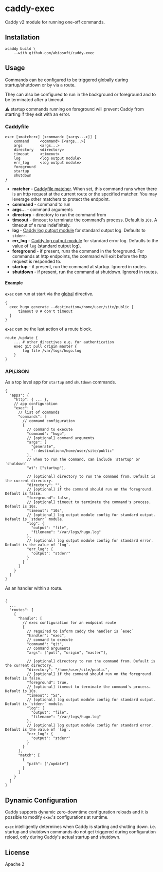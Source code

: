 # caddy-exec

Caddy v2 module for running one-off commands.

## Installation

```
xcaddy build \
    --with github.com/abiosoft/caddy-exec
```

## Usage

Commands can be configured to be triggered globally during startup/shutdown or by via a route.

They can also be configured to run in the background or foreground and to be terminated after a timeout.

:warning: startup commands running on foreground will prevent Caddy from starting if they exit with an error.

### Caddyfile

```
exec [<matcher>] [<command> [<args...>]] {
    command     <command> [<args...>]
    args        <args...>
    directory   <directory>
    timeout     <timeout>
    log         <log output module>
    err_log     <log output module>
    foreground
    startup
    shutdown
}
```

- **matcher** - [Caddyfile matcher](https://caddyserver.com/docs/caddyfile/matchers). When set, this command runs when there is an http request at the current route or the specified matcher. You may leverage other matchers to protect the endpoint.
- **command** - command to run
- **args...** - command arguments
- **directory** - directory to run the command from
- **timeout** - timeout to terminate the command's process. Default is `10s`. A timeout of `0` runs indefinitely.
- **log** - [Caddy log output module](https://caddyserver.com/docs/caddyfile/directives/log#output-modules) for standard output log. Defaults to `stderr`.
- **err_log** - [Caddy log output module](https://caddyserver.com/docs/caddyfile/directives/log#output-modules) for standard error log. Defaults to the value of `log` (standard output log).
- **foreground** - if present, runs the command in the foreground. For commands at http endpoints, the command will exit before the http request is responded to.
- **startup** - if present, run the command at startup. Ignored in routes.
- **shutdown** - if present, run the command at shutdown. Ignored in routes.

#### Example

`exec` can run at start via the [global](https://caddyserver.com/docs/caddyfile/options) directive.

```
{
  exec hugo generate --destination=/home/user/site/public {
      timeout 0 # don't timeout
  }
}
```

`exec` can be the last action of a route block.

```
route /update {
    ... # other directives e.g. for authentication
    exec git pull origin master {
        log file /var/logs/hugo.log
    }
}
```

### API/JSON

As a top level app for `startup` and `shutdown` commands.

```jsonc
{
  "apps": {
    "http": { ... },
    // app configuration
    "exec": {
      // list of commands
      "commands": [
        // command configuration
        {
          // command to execute
          "command": "hugo",
          // [optional] command arguments
          "args": [
            "generate",
            "--destination=/home/user/site/public"
          ],
          // when to run the command, can include 'startup' or 'shutdown'
          "at": ["startup"],

          // [optional] directory to run the command from. Default is the current directory.
          "directory": "",
          // [optional] if the command should run on the foreground. Default is false.
          "foreground": false,
          // [optional] timeout to terminate the command's process. Default is 10s.
          "timeout": "10s",
          // [optional] log output module config for standard output. Default is `stderr` module.
          "log": {
            "output": "file",
            "filename": "/var/logs/hugo.log"
          },
          // [optional] log output module config for standard error. Default is the value of `log`.
          "err_log": {
            "output": "stderr"
          }
        }
      ]
    }
  }
}

```

As an handler within a route.

```jsonc

{
  ...
  "routes": [
    {
      "handle": [
        // exec configuration for an endpoint route
        {
          // required to inform caddy the handler is `exec`
          "handler": "exec",
          // command to execute
          "command": "git",
          // command arguments
          "args": ["pull", "origin", "master"],

          // [optional] directory to run the command from. Default is the current directory.
          "directory": "/home/user/site/public",
          // [optional] if the command should run on the foreground. Default is false.
          "foreground": true,
          // [optional] timeout to terminate the command's process. Default is 10s.
          "timeout": "5s",
          // [optional] log output module config for standard output. Default is `stderr` module.
          "log": {
            "output": "file",
            "filename": "/var/logs/hugo.log"
          },
          // [optional] log output module config for standard error. Default is the value of `log`.
          "err_log": {
            "output": "stderr"
          }
        }
      ],
      "match": [
        {
          "path": ["/update"]
        }
      ]
    }
  ]
}
```

## Dynamic Configuration

Caddy supports dynamic zero-downtime configuration reloads and it is possible to modify `exec`'s configurations at runtime.

`exec` intelligently determines when Caddy is starting and shutting down. i.e. startup and shutdown commands do not get triggered during configuration reload, only during Caddy's actual startup and shutdown.

## License

Apache 2
